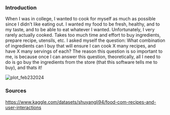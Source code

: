 ### Introduction
When I was in college, I wanted to cook for myself as much as possible since I didn't like eating out. I wanted my food to be fresh, healthy, and to my taste, and to be able to eat whatever I wanted. Unfortunately, I very rarely actually cooked. Takes too much time and effort to buy ingredients, prepare recipe, utensils, etc. I asked myself the question: What combination of ingredients can I buy that will ensure I can cook X many recipes,  and have X many servings of each? The reason this question is so important to me, is because once I can answer this question, theoretically, all I need to do is go buy the ingredients from the store (that this software tells me to buy), and thats it!

![plot_feb232024](https://github.com/visnjicm/ingredients-data-science/assets/126916558/3a3c6575-9a9d-4349-9015-0a4243c1908c)


### Sources

https://www.kaggle.com/datasets/shuyangli94/food-com-recipes-and-user-interactions





